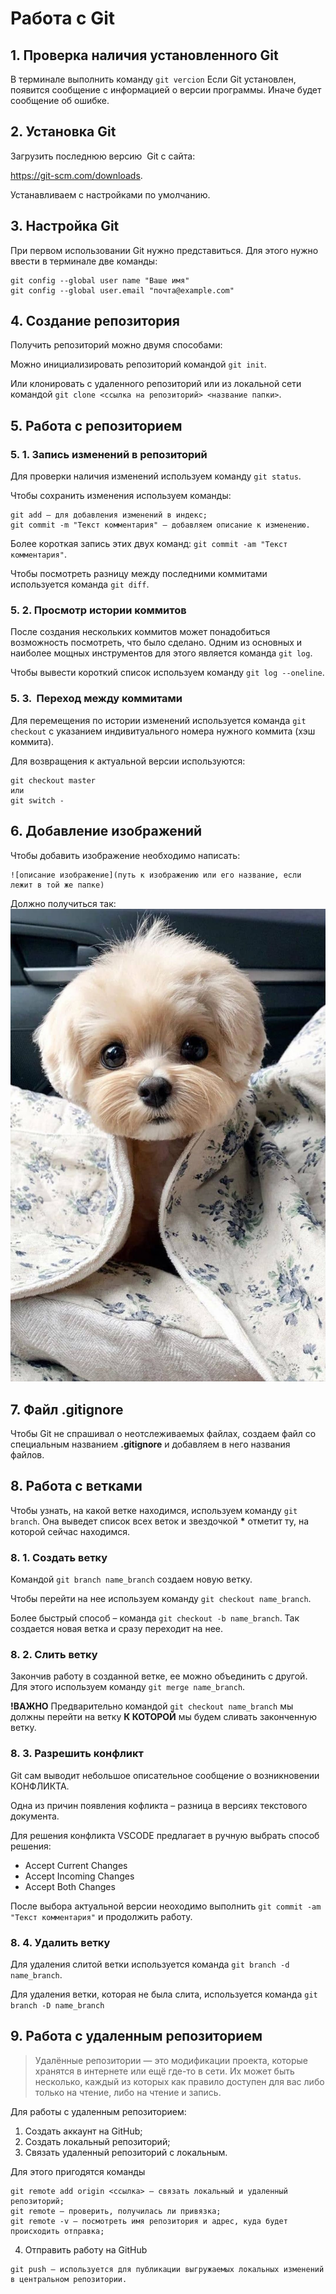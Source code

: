 # Работа с Git 
## 1. Проверка наличия установленного Git
В терминале выполнить команду `git vercion`
Если Git установлен, появится сообщение с информацией о версии программы. Иначе будет сообщение об ошибке.
## 2. Установка Git
Загрузить последнюю версию  Git с сайта: 

https://git-scm.com/downloads.

Устанавливаем с настройками по умолчанию.

## 3. Настройка Git
При первом использовании Git нужно представиться. Для этого нужно ввести в терминале две команды: 
```
git config --global user name "Ваше имя"
git config --global user.email "почта@example.com"
``` 
## 4. Создание репозитория
Получить репозиторий можно двумя способами: 

Можно инициализировать репозиторий командой `git init`.

Или клонировать с удаленного репозиторий или из локальной сети командой `git clone <ссылка на репозиторий> <название папки>`. 
## 5. Работа с репозиторием
### 5. 1. Запись изменений в репозиторий 
Для проверки наличия изменений используем команду `git status`.

Чтобы сохранить изменения используем команды: 
```
git add – для добавления изменений в индекс;
git commit -m "Текст комментария" – добавляем описание к изменению.
```
Более короткая запись этих двух команд: `git commit -am "Текст комментария"`.

Чтобы посмотреть разницу между последними коммитами используется команда `git diff`. 
### 5. 2. Просмотр истории коммитов
После создания нескольких коммитов может понадобиться возможность посмотреть, что было сделано. Одним из основных и наиболее мощных инструментов для этого является команда `git log`.

Чтобы вывести короткий список используем команду  `git log --oneline`.
### 5. 3.  Переход между коммитами  
Для перемещения по истории изменений используется команда `git checkout` с указанием индивитуального номера нужного коммита (хэш коммита).

Для возвращения к актуальной версии используются: 
```
git checkout master
или
git switch -
```  
## 6. Добавление изображений
Чтобы добавить изображение необходимо написать:
```
![описание изображение](путь к изображению или его название, если лежит в той же папке)
```
Должно получиться так: 
![милый пёся](sobachka.jpeg)

## 7. Файл .gitignore
Чтобы Git не спрашивал о неотслеживаемых файлах, создаем файл со специальным названием **.gitignore** и добавляем в него названия файлов.

## 8. Работа с ветками
Чтобы узнать, на какой ветке находимся, используем команду `git branch`. Она выведет список всех веток и звездочкой __*__ отметит ту, на которой сейчас находимся.
### 8. 1. Cоздать ветку
Командой `git branch name_branch` создаем новую ветку. 

Чтобы перейти на нее используем команду `git checkout name_branch`.

Более быстрый способ – команда `git checkout -b name_branch`. Так создается новая ветка и сразу переходит на нее.
### 8. 2. Слить ветку
Закончив работу в созданной ветке, ее можно объединить с другой. Для этого используем команду `git merge name_branch`. 

**!ВАЖНО** Предварительно командой  `git checkout name_branch` мы должны перейти на ветку __К КОТОРОЙ__ мы будем сливать законченную ветку.
### 8. 3. Разрешить конфликт
Git сам выводит небольшое описательное сообщение о возникновении КОНФЛИКТА. 

Одна из причин появления кофликта – разница в версиях текстового документа. 

Для решения конфликта VSCODE предлагает в ручную выбрать способ решения: 
* Accept Current Changes
* Accept Incoming Changes
* Accept Both Changes

После выбора актуальной версии неоходимо выполнить `git commit -am "Текст комментария"` и продолжить работу.

### 8. 4. Удалить ветку
Для удаления слитой ветки используется команда `git branch -d name_branch`.

Для удаления ветки, которая не была слита, используется команда `git branch -D name_branch`

## 9. Работа с удаленным репозиторием 
> Удалённые репозитории — это модификации проекта, которые хранятся в интернете или ещё где-то в сети. Их может быть несколько, каждый из которых как правило доступен для вас либо только на чтение, либо на чтение и запись.

Для работы с удаленным репозиторием: 
1. Создать аккаунт на GitHub;
2. Создать локальный репозиторий;
3. Связать удаленный репозиторий с локальным.

Для этого пригодятся команды
```
git remote add origin <ссылка> – связать локальный и удаленный репозиторий;
git remote – проверить, получилась ли привязка;
git remote -v – посмотреть имя репозитория и адрес, куда будет происходить отправка;
```
4. Отправить работу на GitHub
```
git push – используется для публикации выгружаемых локальных изменений в центральном репозитории. 
```